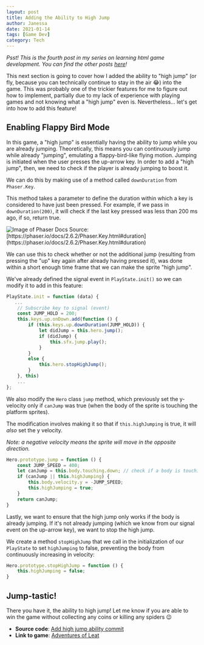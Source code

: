 ```yaml
---
layout: post
title: Adding the Ability to High Jump
author: Janessa
date: 2021-01-14
tags: [Game Dev]
category: Tech
---
```


*Psst! This is the fourth post in my series on learning html game development. You can find the other posts [here](https://www.janessatran.com/tags/#game-dev)!*


This next section is going to cover how I added the ability to "high jump" (or fly, because you can technically continue to stay in the air 😂) into the game. This was probably one of the trickier features for me to figure out how to implement, partially due to my lack of experience with playing games and not knowing what a "high jump" even is. Nevertheless... let's get into how to add this feature!

## Enabling Flappy Bird Mode

In this game, a "high jump" is essentially having the ability to jump while you are already jumping. Theoretically, this means you can continuously jump while already "jumping", emulating a flappy-bird-like flying motion. Jumping is initiated when the user presses the up-arrow key. In order to add a "high jump", then, we need to check if the player is already jumping to boost it.

We can do this by making use of a method called `downDuration` from  `Phaser.Key`.

This method takes a parameter to define the duration within which a key is considered to have just been pressed. For example, if we pass in `downDuration(200)`, it will check if the last key pressed was less than 200 ms ago, if so, return true.

<img src="https://i.imgur.com/YiTcmet.png" alt="Image of Phaser Docs">
Source: [https://phaser.io/docs/2.6.2/Phaser.Key.html#duration](https://phaser.io/docs/2.6.2/Phaser.Key.html#duration)

We can use this to check whether or not the additional jump (resulting from pressing the "up" key again after already having pressed it), was done within a short enough time frame that we can make the sprite "high jump".

We've already defined the signal event in `PlayState.init()` so we can modify it to add in this feature:

```js
PlayState.init = function (data) {
   ...
    // Subscribe key to signal (event)
    const JUMP_HOLD = 200;
    this.keys.up.onDown.add(function () {
        if (this.keys.up.downDuration(JUMP_HOLD)) {
            let didJump = this.hero.jump();
            if (didJump) {
                this.sfx.jump.play();
            }
        }
        else {
            this.hero.stopHighJump();
        }
    }, this)
    ...
};
```

We also modify the `Hero` class `jump` method, which previously set the y-velocity only if `canJump` was true (when the body of the sprite is touching the platform sprites).

The modification involves making it so that if `this.highJumping` is true, it will *also* set the y velocity.

*Note:* *a negative velocity means the sprite will move in the opposite direction.*

```js
Hero.prototype.jump = function () {
    const JUMP_SPEED = 400;
    let canJump = this.body.touching.down; // check if a body is touching another body
    if (canJump || this.highJumping) {
        this.body.velocity.y = -JUMP_SPEED;
        this.highJumping = true;
    }
    return canJump;
}
```

Lastly, we want to ensure that the high jump only works if the body is already jumping. If it's not already jumping (which we know from our signal event on the up-arrow key), we want to stop the high jump.

We create a method `stopHighJump` that we call in the initialization of our `PlayState` to set `highJumping` to false, preventing the body from continuously increasing in velocity:


```js
Hero.prototype.stopHighJump = function () {
    this.highJumping = false;
}
```

## Jump-tastic!

There you have it, the ability to high jump! Let me know if you are able to win the game without collecting any coins or killing any spiders 😉

- **Source code**: [Add high jump ability commit](https://github.com/janessatran/html5game/commit/17ffabc93a08845db41fa84be25380a906f71f7b)
- **Link to game**: [Adventures of Leat](https://janessatran.github.io/html5game/)

